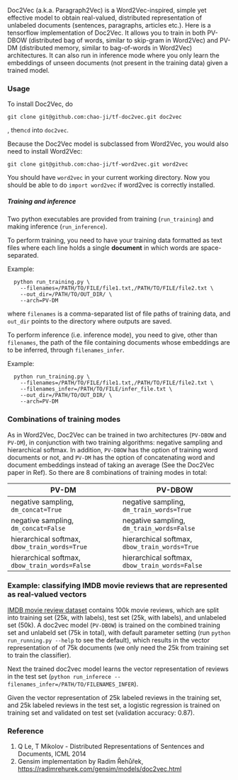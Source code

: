 
Doc2Vec (a.k.a. Paragraph2Vec) is a Word2Vec-inspired, simple yet effective model to obtain real-valued, distributed representation of unlabeled documents (sentences, paragraphs, articles etc.). Here is a tensorflow implementation of Doc2Vec. It allows you to train in both PV-DBOW (distributed bag of words, similar to skip-gram in Word2Vec) and PV-DM (distributed memory, similar to bag-of-words in Word2Vec) architectures. It can also run in inference mode where you only learn the embeddings of unseen documents (not present in the training data) given a trained model.

### Usage
To install Doc2Vec, do
```
git clone git@github.com:chao-ji/tf-doc2vec.git doc2vec
```
, then`cd` into `doc2vec`.

Because the Doc2Vec model is subclassed from Word2Vec, you would also need to install Word2Vec:

```
git clone git@github.com:chao-ji/tf-word2vec.git word2vec
```
You should have `word2vec` in your current working directory. Now you should be able to do `import word2vec` if word2vec is correctly installed.

##### Training and inference
Two python executables are provided from training (`run_training`) and making inference (`run_inference`). 

To perform training, you need to have your training data formatted as text files where each line holds a single **document** in which words are space-separated.

Example:
```
  python run_training.py \
    --filenames=/PATH/TO/FILE/file1.txt,/PATH/TO/FILE/file2.txt \
    --out_dir=/PATH/TO/OUT_DIR/ \
    --arch=PV-DM
```
where `filenames` is a comma-separated list of file paths of training data, and `out_dir` points to the directory where outputs are saved.

To perform inference (i.e. inference mode), you need to give, other than `filenames`, the path of the file containing documents whose embeddings are to be inferred, through `filenames_infer`.

Example:
```
  python run_training.py \
    --filenames=/PATH/TO/FILE/file1.txt,/PATH/TO/FILE/file2.txt \
    --filenames_infer=/PATH/TO/FILE/infer_file.txt \
    --out_dir=/PATH/TO/OUT_DIR/ \
    --arch=PV-DM
```

### Combinations of training modes
As in Word2Vec, Doc2Vec can be trained in two architectures (`PV-DBOW` and `PV-DM`), in conjunction with two training algorithms: negative sampling and hierarchical softmax. In addition, `PV-DBOW` has the option of training word documents or not, and `PV-DM` has the option of concatenating word and document embeddings instead of taking an average (See the Doc2Vec paper in Ref). So there are 8 combinations of training modes in total:

|PV-DM|PV-DBOW|
|-|-|
|negative sampling, `dm_concat=True`|negative sampling, `dm_train_words=True`|
|negative sampling, `dm_concat=False`|negative sampling, `dm_train_words=False`|
|hierarchical softmax, `dbow_train_words=True`|hierarchical softmax, `dbow_train_words=True`|
|hierarchical softmax, `dbow_train_words=False`|hierarchical softmax, `dbow_train_words=False`|

### Example: classifying IMDB movie reviews that are represented as real-valued vectors 

[IMDB movie review dataset](ai.stanford.edu/~amaas/data/sentiment/) contains 100k movie reviews, which are split into training set (25k, with labels), test set (25k, with labels), and unlabeled set (50k). A doc2vec model (`PV-DBOW`) is trained on the combined training set and unlabeld set (75k in total), with default parameter setting (run `python run_running.py --help` to see the default), which results in the vector representation of of 75k documents (we only need the 25k from training set to train the classifier).

Next the trained doc2vec model learns the vector representation of reviews in the test set (`python run_inferece --filenames_infer=/PATH/TO/FILENAMES_INFER`).

Given the vector representation of 25k labeled reviews in the training set, and 25k labeled reviews in the test set, a logistic regression is trained on training set and validated on test set (validation accuracy: 0.87).

### Reference
1. Q Le, T Mikolov - Distributed Representations of Sentences and Documents, ICML 2014
2. Gensim implementation by Radim Řehůřek, https://radimrehurek.com/gensim/models/doc2vec.html
